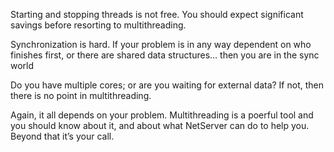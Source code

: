 <properties date="2016-05-11"
SortOrder="51"
/>

Starting and stopping threads is not free.  You should expect significant savings before resorting to multithreading.

Synchronization is hard. If your problem is in any way dependent on who finishes first, or there are shared data structures… then you are in the sync world

Do you have multiple cores; or are you waiting for external data?   If not, then there is no point in multithreading.

Again, it all depends on your problem. Multithreading is a poerful tool and you should know about it, and about what NetServer can do to help you. Beyond that it’s your call.
